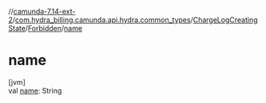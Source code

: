 //[camunda-7.14-ext-2](../../../../index.md)/[com.hydra_billing.camunda.api.hydra.common_types](../../index.md)/[ChargeLogCreatingState](../index.md)/[Forbidden](index.md)/[name](name.md)

# name

[jvm]\
val [name](name.md): String
